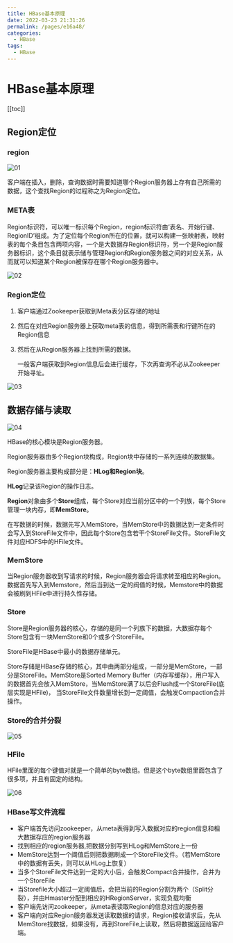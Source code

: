 ```yaml
---
title: HBase基本原理
date: 2022-03-23 21:31:26
permalink: /pages/e16a48/
categories:
  - HBase
tags:
  - HBase
---
```

# HBase基本原理

[[toc]]

## Region定位

### region

![01](https://fastly.jsdelivr.net/gh/xustudyxu/image-hosting@master/studynotes/HBase/images/06/01.png)

客户端在插入，删除，查询数据时需要知道哪个Region服务器上存有自己所需的数据，这个查找Region的过程称之为Region定位。

### META表

Region标识符，可以唯一标识每个Region，region标识符由‘表名、开始行键、RegionID’组成。为了定位每个Region所在的位置，就可以构建一张映射表，映射表的每个条目包含两项内容，一个是大数据存Region标识符，另一个是Region服务器标识，这个条目就表示储与管理Region和Region服务器之间的对应关系，从而就可以知道某个Region被保存在哪个Region服务器中。

![02](https://fastly.jsdelivr.net/gh/xustudyxu/image-hosting@master/studynotes/HBase/images/06/02.png)

### Region定位

1. 客户端通过Zookeeper获取到Meta表分区存储的地址

2. 然后在对应Region服务器上获取meta表的信息，得到所需表和行键所在的Region信息

3. 然后在从Region服务器上找到所需的数据。

   一般客户端获取到Region信息后会进行缓存，下次再查询不必从Zookeeper开始寻址。

![03](https://fastly.jsdelivr.net/gh/xustudyxu/image-hosting@master/studynotes/HBase/images/06/03.png)

## 数据存储与读取

![04](https://fastly.jsdelivr.net/gh/xustudyxu/image-hosting@master/studynotes/HBase/images/06/04.png)

HBase的核心模块是Region服务器。

Region服务器由多个Region块构成，Region块中存储的一系列连续的数据集。

Region服务器主要构成部分是：**HLog和Region块**。

**HLog**记录该Region的操作日志。

**Region**对象由多个**Store**组成，每个Store对应当前分区中的一个列族，每个Store管理一块内存，即**MemStore**。

在写数据的时候，数据先写入MemStore，当MemStore中的数据达到一定条件时会写入到StoreFile文件中，因此每个Store包含若干个StoreFile文件。StoreFile文件对应HDFS中的HFile文件。

### MemStore

当Region服务器收到写请求的时候，Region服务器会将请求转至相应的Region。数据首先写入到Memstore，然后当到达一定的阀值的时候，Memstore中的数据会被刷到HFile中进行持久性存储。

### Store

Store是Region服务器的核心，存储的是同一个列族下的数据，大数据存每个Store包含有一块MemStore和0个或多个StoreFile。

StoreFile是HBase中最小的数据存储单元。

Store存储是HBase存储的核心，其中由两部分组成，一部分是MemStore，一部分是StoreFile。MemStore是Sorted Memory Buffer（内存写缓存），用户写入的数据首先会放入MemStore，当MemStore满了以后会Flush成一个StoreFile(底层实现是HFile)， 当StoreFile文件数量增长到一定阈值，会触发Compaction合并操作。

### Store的合并分裂

![05](https://fastly.jsdelivr.net/gh/xustudyxu/image-hosting@master/studynotes/HBase/images/06/05.png)

### HFile

HFile里面的每个键值对就是一个简单的byte数组。但是这个byte数组里面包含了很多项，并且有固定的结构。

![06](https://fastly.jsdelivr.net/gh/xustudyxu/image-hosting@master/studynotes/HBase/images/06/06.png)

### HBase写文件流程

+ 客户端首先访问zookeeper，从meta表得到写入数据对应的region信息和相大数据存应的region服务器
+ 找到相应的region服务器,把数据分别写到HLog和MemStore上一份
+ MemStore达到一个阈值后则把数据刷成一个StoreFile文件。（若MemStore中的数据有丢失，则可以从HLog上恢复）
+ 当多个StoreFile文件达到一定的大小后，会触发Compact合并操作，合并为一个StoreFile
+ 当Storefile大小超过一定阈值后，会把当前的Region分割为两个（Split分裂），并由Hmaster分配到相应的HRegionServer，实现负载均衡
+ 客户端先访问zookeeper，从meta表读取Region的信息对应的服务器
+ 客户端向对应Region服务器发送读取数据的请求，Region接收请求后，先从MemStore找数据，如果没有，再到StoreFile上读取，然后将数据返回给客户端。

